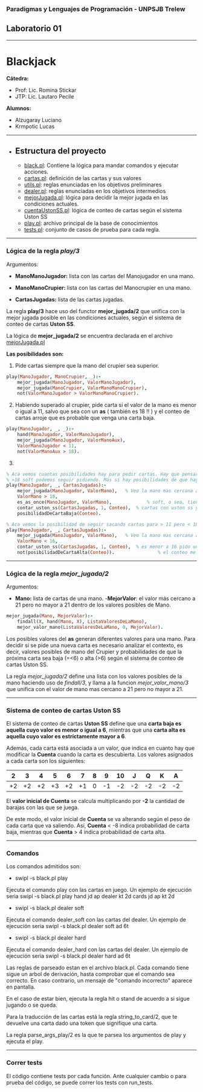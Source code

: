 ### Paradigmas y Lenguajes de Programación - UNPSJB Trelew

## Laboratorio 01

---

# Blackjack

**Cátedra:**
+ Prof: Lic. Romina Stickar
+ JTP:  Lic. Lautaro Pecile

**Alumnos:**
+ Alzugaray Luciano
+ Krmpotic Lucas

---

+ ## Estructura del proyecto
    + [black.pl](black.pl): Contiene la lógica para mandar comandos y ejecutar acciones.
    + [cartas.pl](cartas.pl): definición de las cartas y sus valores
    + [utils.pl](utils.pl):  reglas enunciadas en los objetivos preliminares
    + [dealer.pl](dealer.pl):  reglas enunciadas en los objetivos intermedios
    + [mejorJugada.pl](mejorJugada.pl): lógica para decidir la mejor jugada en las condiciones actuales.
    + [cuentaUstonSS.pl](cuentaUstonSS.pl): lógica de conteo de cartas según el sistema Uston SS
    + [play.pl](play.pl): archivo principal de la base de conocimientos
    + [tests.pl](tests.pl): conjunto de casos de prueba para cada regla.

---


### Lógica de la regla *play/3*

Argumentos:

- **ManoManoJugador:** lista con las cartas del Manojugador en una mano.

- **ManoManoCrupier:** lista con las cartas del Manocrupier en una mano.
    
- **CartasJugadas:** lista de las cartas jugadas.

La regla **play/3** hace uso del functor **mejor_jugada/2** que unifica con la mejor jugada posible en las condiciones actuales, según el sistema de conteo de cartas **Uston SS**.

La lógica de **mejor_jugada/2** se encuentra declarada en el archivo [mejorJugada.pl](mejorJugada.pl) 

**Las posibilidades son:**

1) Pide cartas siempre que la mano del crupier sea superior.

```prolog
play(ManoJugador, ManoCrupier, _):-
    mejor_jugada(ManoJugador, ValorManoJugador), 
    mejor_jugada(ManoCrupier, ValorManoManoCrupier),
    not(ValorManoJugador > ValorManoManoCrupier).
```

2) Habiendo superado al crupier, pide carta si el valor de la mano es menor o igual a 11, salvo que sea con un **as** ( también es 18 !! ) y el conteo de cartas arroje que es probable que venga una carta baja.

```prolog
play(ManoJugador, _, _):- 
    hand(ManoJugador, ValorManoJugador),
    mejor_jugada(ManoJugador, ValorManoAux),
    ValorManoJugador < 11, 
    not(ValorManoAux > 18). 
```

3) 

```prolog
% Aca vemos cuantas posibilidades hay para pedir cartas. Hay que pensar que si tenes un
% >18 soft podemos seguir pidiendo. Más si hay posibilidades de que hayan cartas bajas.
play(ManoJugador, _, CartasJugadas):-
	mejor_jugada(ManoJugador, ValorMano),	% Veo la mano mas cercana a 21. Veo si ese valor es
	ValorMano > 18,
	es_as_once(ManoJugador, ValorMano), 			% soft, o sea, tiene un A con valor 11. Cuento las
	contar_uston_ss(CartasJugadas, 1, Conteo),	% cartas con uston ss y me fijo si hay la posibilidad que me toque 
	posibilidadDeCartaBaja(Conteo).
```

```prolog
% Aca vemos la posibilidad de seguir sacando cartas para > 11 pero < 18. 
play(ManoJugador, _, CartasJugadas):-
	mejor_jugada(ManoJugador, ValorMano),	% Veo la mano mas cercana a 21. Veo si ese valor es
	ValorMano < 16,
	contar_uston_ss(CartasJugadas, 1, Conteo),	% es menor a 16 pido una carta siempre y cuando el valor de 
	not(posibilidadDeCartaAlta(Conteo)).				% el conteo me indique que no hay posibilidades de sacar una carta alta.
```

---
### Lógica de la regla *mejor_jugada/2*

Argumentos: 

- **Mano:** lista de cartas de una mano.
-**MejorValor**: el valor más cercano a 21 pero no mayor a 21 dentro de los valores posibles de Mano.

```prolog
mejor_jugada(Mano, MejorValor):-
	findall(X, hand(Mano, X), ListaValoresDeLaMano),
	mejor_valor_mano(ListaValoresDeLaMano, 0, MejorValor).
```

Los posibles valores del **as** generan diferentes valores para una mano. Para decidir si se pide una nueva carta es necesario analizar el contexto, es decir, valores posibles de mano del Crupier y probabilidades de que la próxima carta sea baja (=<6) o alta (>6) según el sistema de conteo de cartas Uston SS.

La regla *mejor_jugada/2* define una lista con los valores posibles de la mano haciendo uso de *findall/3*, y llama a la funcion *mejor_valor_mano/3* que unifica con el valor de mano mas cercano a 21 pero no mayor a 21.

---
### Sistema de conteo de cartas **Uston SS**

El sistema de conteo de cartas **Uston SS** define que una **carta baja es aquella cuyo valor es menor o igual a 6**, mientras que una **carta alta es aquella cuyo valor es estríctamente mayor a 6**. 

Además, cada carta está asociada a un valor, que indica en cuanto hay que modificar la **Cuenta** cuando la carta es descubierta. Los valores asignados a cada carta son los siguientes: 

| 2 | 3 | 4 | 5 | 6 | 7 | 8 | 9 | 10 | J | Q | K | A |
|---|:-:|:-:|:-:|:-:|:-:|:-:|:-:|:--:|:-:|:-:|:-:|:-:|
|+2 |+2 | +2| +3| +2| +1| 0 | -1| -2 | -2| -2| -2| -2| 

El **valor inicial de Cuenta** se calcula multiplicando por **-2** la cantidad de barajas con las que se juega.

De este modo, el valor inicial de **Cuenta** se va alterando según el peso de cada carta que va saliendo. Así, **Cuenta** < -8 indica probabilidad de carta baja, mientras que **Cuenta** > 4 indica probabilidad de carta alta.

---
### Comandos

Los comandos admitidos son:
    
- swipl -s black.pl play <Hand> <Dealer> <Cards>

Ejecuta el comando play con las cartas en juego. Un ejemplo de ejecución seria
    swipl -s black.pl play hand jd ap dealer kt 2d cards jd ap kt 2d

- swipl -s black.pl dealer soft <Hand>

Ejecuta el comando dealer_soft con las cartas del dealer. Un ejemplo de ejecución seria
    swipl -s black.pl dealer soft ad 6t

- swipl -s black.pl dealer hard <Hand>

Ejecuta el comando dealer_hard con las cartas del dealer. Un ejemplo de ejecución seria
    swipl -s black.pl dealer hard ad 6t

Las reglas de parseado estan en el archivo black.pl. Cada comando tiene sigue un arbol de derivación,
hasta comprobar que el comando sea correcto. En caso contrario, un mensaje de "comando incorrecto" aparece
en pantalla.

En el caso de estar bien, ejecuta la regla hit o stand de acuerdo a si sigue jugando o se queda.

Para la traducción de las cartas está la regla string_to_card/2, que te devuelve una carta dado una token que signifique una carta.

La regla parse_args_play/2 es la que te parsea los argumentos de play y ejecuta el play.

---
### Correr tests

El código contiene tests por cada función. Ante cualquier cambio o para prueba del código, se puede correr los tests con run_tests.

